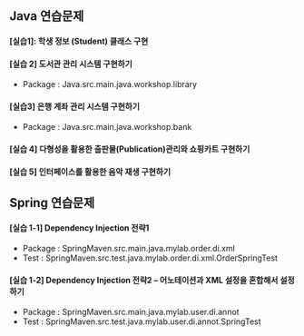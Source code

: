 
## Java 연습문제
#### [실습1]: 학생 정보 (Student) 클래스 구현

#### [실습 2] 도서관 관리 시스템 구현하기
- Package : Java.src.main.java.workshop.library 
#### [실습3] 은행 계좌 관리 시스템 구현하기
- Package : Java.src.main.java.workshop.bank
#### [실습 4] 다형성을 활용한 출판물(Publication)관리와 쇼핑카트 구현하기

#### [실습 5] 인터페이스를 활용한 음악 재생 구현하기


## Spring 연습문제
#### [실습 1-1] Dependency Injection 전략1
- Package : SpringMaven.src.main.java.mylab.order.di.xml
- Test : SpringMaven.src.test.java.mylab.order.di.xml.OrderSpringTest
#### [실습 1-2] Dependency Injection 전략2 – 어노테이션과 XML 설정을 혼합해서 설정하기
- Package : SpringMaven.src.main.java.mylab.user.di.annot
- Test : SpringMaven.src.test.java.mylab.user.di.annot.SpringTest

